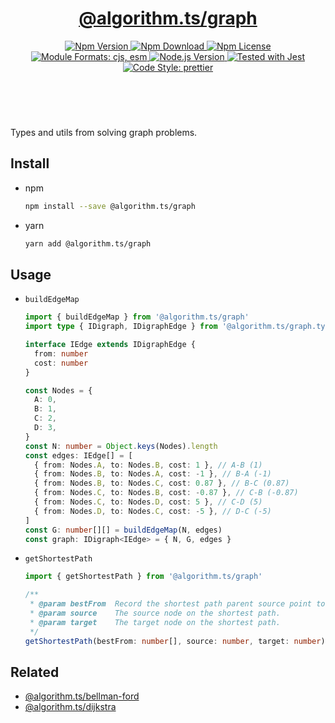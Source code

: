 <header>
  <h1 align="center">
    <a href="https://github.com/guanghechen/algorithm.ts/tree/@algorithm.ts/graph@4.0.4/packages/graph#readme">@algorithm.ts/graph</a>
  </h1>
  <div align="center">
    <a href="https://www.npmjs.com/package/@algorithm.ts/graph">
      <img
        alt="Npm Version"
        src="https://img.shields.io/npm/v/@algorithm.ts/graph.svg"
      />
    </a>
    <a href="https://www.npmjs.com/package/@algorithm.ts/graph">
      <img
        alt="Npm Download"
        src="https://img.shields.io/npm/dm/@algorithm.ts/graph.svg"
      />
    </a>
    <a href="https://www.npmjs.com/package/@algorithm.ts/graph">
      <img
        alt="Npm License"
        src="https://img.shields.io/npm/l/@algorithm.ts/graph.svg"
      />
    </a>
    <a href="#install">
      <img
        alt="Module Formats: cjs, esm"
        src="https://img.shields.io/badge/module_formats-cjs%2C%20esm-green.svg"
      />
    </a>
    <a href="https://github.com/nodejs/node">
      <img
        alt="Node.js Version"
        src="https://img.shields.io/node/v/@algorithm.ts/graph"
      />
    </a>
    <a href="https://github.com/facebook/jest">
      <img
        alt="Tested with Jest"
        src="https://img.shields.io/badge/tested_with-jest-9c465e.svg"
      />
    </a>
    <a href="https://github.com/prettier/prettier">
      <img
        alt="Code Style: prettier"
        src="https://img.shields.io/badge/code_style-prettier-ff69b4.svg?style=flat-square"
      />
    </a>
  </div>
</header>
<br/>

Types and utils from solving graph problems.

## Install

- npm

  ```bash
  npm install --save @algorithm.ts/graph
  ```

- yarn

  ```bash
  yarn add @algorithm.ts/graph
  ```

## Usage

- `buildEdgeMap`

  ```typescript {17}
  import { buildEdgeMap } from '@algorithm.ts/graph'
  import type { IDigraph, IDigraphEdge } from '@algorithm.ts/graph.types'

  interface IEdge extends IDigraphEdge {
    from: number
    cost: number
  }

  const Nodes = {
    A: 0,
    B: 1,
    C: 2,
    D: 3,
  }
  const N: number = Object.keys(Nodes).length
  const edges: IEdge[] = [
    { from: Nodes.A, to: Nodes.B, cost: 1 }, // A-B (1)
    { from: Nodes.B, to: Nodes.A, cost: -1 }, // B-A (-1)
    { from: Nodes.B, to: Nodes.C, cost: 0.87 }, // B-C (0.87)
    { from: Nodes.C, to: Nodes.B, cost: -0.87 }, // C-B (-0.87)
    { from: Nodes.C, to: Nodes.D, cost: 5 }, // C-D (5)
    { from: Nodes.D, to: Nodes.C, cost: -5 }, // D-C (-5)
  ]
  const G: number[][] = buildEdgeMap(N, edges)
  const graph: IDigraph<IEdge> = { N, G, edges }
  ```

- `getShortestPath`

  ```typescript {17}
  import { getShortestPath } from '@algorithm.ts/graph'

  /**
   * @param bestFrom  Record the shortest path parent source point to the specified point.
   * @param source    The source node on the shortest path.
   * @param target    The target node on the shortest path.
   */
  getShortestPath(bestFrom: number[], source: number, target: number): number[] // nodes
  ```

## Related

- [@algorithm.ts/bellman-ford][]
- [@algorithm.ts/dijkstra][]

[homepage]:
  https://github.com/guanghechen/algorithm.ts/tree/@algorithm.ts/graph@4.0.4/packages/graph#readme
[@algorithm.ts/bellman-ford]:
  https://github.com/guanghechen/algorithm.ts/tree/@algorithm.ts/bellman-ford@4.0.4/packages/bellman-ford
[@algorithm.ts/dijkstra]:
  https://github.com/guanghechen/algorithm.ts/tree/@algorithm.ts/dijkstra@4.0.4/packages/dijkstra
